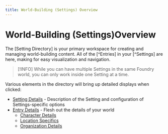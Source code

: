 ```yaml
---
title: World-Building (Settings) Overview
---
```

# World-Building (Settings)Overview

The [Setting Directory] is your primary workspace for creating and managing world-building content. All of the [^Entries] in your [^Settings] are here, making for easy visualization and navigation.

>[!INFO]
> While you can have multiple Settings in the same Foundry world, you can only work inside one Setting at a time.

Various elements in the directory will bring up detailed displays when clicked:
* [Setting Details](./content/setting) - Description of the Setting and configuration of Settings-specific options
* [Entry Details](./content/entry) - Flesh out the details of your world
    * [Character Details](./content/character)
    * [Location Specifics](./content/location)
    * [Organization Details](./content/organization)


